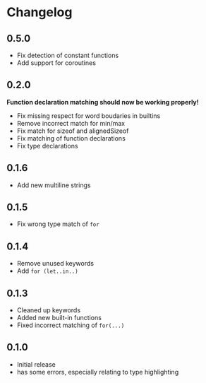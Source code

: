 # Changelog

## 0.5.0

- Fix detection of constant functions
- Add support for coroutines

## 0.2.0

__Function declaration matching should now be working properly!__

- Fix missing respect for word boudaries in builtins
- Remove incorrect match for min/max
- Fix match for sizeof and alignedSizeof
- Fix matching of function declarations
- Fix type declarations

## 0.1.6

- Add new multiline strings

## 0.1.5

- Fix wrong type match of `for`

## 0.1.4

- Remove unused keywords
- Add `for (let..in..)`

## 0.1.3

- Cleaned up keywords
- Added new built-in functions
- Fixed incorrect matching of `for(...)`

## 0.1.0

- Initial release
- has some errors, especially relating to type highlighting
